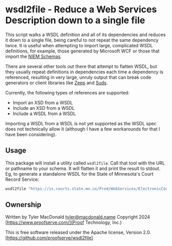 # wsdl2file - Reduce a Web Services Description down to a single file

This script walks a WSDL definition and all of its dependencies and reduces
it down to a single file, being careful to not repeat the same dependency
twice. It is useful when attempting to import large, complicated WSDL
definitions, for example, those generated by Microsoft WCF or those that
import the [NIEM Schemas](https://niem.github.io/).

There are several other tools out there that attempt to flatten WSDL, but they
usually repeat definitions in dependencies each time a dependency is
referenced, resulting in very large, unruly output that can break code
generators or client libraries like
[Zeep](https://docs.python-zeep.org/en/master/) and
[Suds](https://github.com/suds-community/suds).

Currently, the following types of references are supported:

* Import an XSD from a WSDL
* Include an XSD from a WSDL
* Include a WSDL from a WSDL

Importing a WSDL from a WSDL is not yet supported as the WSDL spec does not
technically allow it (although I have a few workarounds for that I have been
considering).

## Usage

This package will install a utility called `wsdl2file`. Call that tool with
the URL or pathname to your schema. It will flatten it and print the result
to stdout. Eg, to generate a standalone WSDL for the State of Minnesota's
Court Record Service:

```sh
wsdl2file "https://is.courts.state.mn.us/Prod/WebServices/ElectronicCourtFiling/CourtRecordService_4_0.svc?wsdl" > crs.wsdl
```

## Ownership

Written by Tyler MacDonald <tyler@macdonald.name>
Copyright 2024 [https://www.proofserve.com/](Proof Technology, Inc.)

This is free software released under the Apache license, Version 2.0.
[https://github.com/proofserve/wsdl2file]
